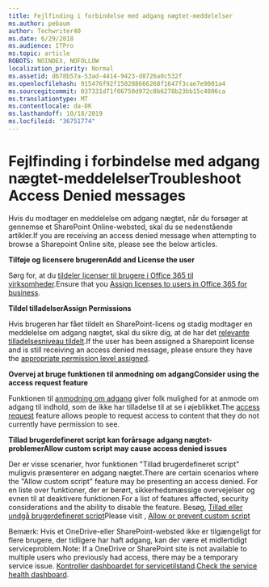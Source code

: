 ```yaml
---
title: Fejlfinding i forbindelse med adgang nægtet-meddelelser
ms.author: pebaum
author: Techwriter40
ms.date: 6/29/2018
ms.audience: ITPro
ms.topic: article
ROBOTS: NOINDEX, NOFOLLOW
localization_priority: Normal
ms.assetid: d678b57a-53ad-4414-9423-d8726a0c532f
ms.openlocfilehash: 915476f92f150288666268f1647f3cae7e9001a4
ms.sourcegitcommit: 037331d71f06750d972c0b6278b23bb15c4806ca
ms.translationtype: MT
ms.contentlocale: da-DK
ms.lasthandoff: 10/18/2019
ms.locfileid: "36751774"
---
```

# <a name="troubleshoot-access-denied-messages"></a><span data-ttu-id="4220c-102">Fejlfinding i forbindelse med adgang nægtet-meddelelser</span><span class="sxs-lookup"><span data-stu-id="4220c-102">Troubleshoot Access Denied messages</span></span>

<span data-ttu-id="4220c-103">Hvis du modtager en meddelelse om adgang nægtet, når du forsøger at gennemse et SharePoint Online-websted, skal du se nedenstående artikler.</span><span class="sxs-lookup"><span data-stu-id="4220c-103">If you are receiving an access denied message when attempting to browse a Sharepoint Online site, please see the below articles.</span></span>

<span data-ttu-id="4220c-104">**Tilføje og licensere brugeren**</span><span class="sxs-lookup"><span data-stu-id="4220c-104">**Add and License the user**</span></span>

<span data-ttu-id="4220c-105">Sørg for, at du [tildeler licenser til brugere i Office 365 til virksomheder](https://docs.microsoft.com/office365/admin/subscriptions-and-billing/assign-licenses-to-users?view=o365-worldwide&amp;tabs=One).</span><span class="sxs-lookup"><span data-stu-id="4220c-105">Ensure that you [Assign licenses to users in Office 365 for business](https://docs.microsoft.com/office365/admin/subscriptions-and-billing/assign-licenses-to-users?view=o365-worldwide&amp;tabs=One).</span></span>

<span data-ttu-id="4220c-106">**Tildel tilladelser**</span><span class="sxs-lookup"><span data-stu-id="4220c-106">**Assign Permissions**</span></span>

<span data-ttu-id="4220c-107">Hvis brugeren har fået tildelt en SharePoint-licens og stadig modtager en meddelelse om adgang nægtet, skal du sikre dig, at de har det [relevante tilladelsesniveau tildelt](https://docs.microsoft.com/sharepoint/understanding-permission-levels).</span><span class="sxs-lookup"><span data-stu-id="4220c-107">If the user has been assigned a Sharepoint license and is still receiving an access denied message, please ensure they have the [appropriate permission level assigned](https://docs.microsoft.com/sharepoint/understanding-permission-levels).</span></span>

<span data-ttu-id="4220c-108">**Overvej at bruge funktionen til anmodning om adgang**</span><span class="sxs-lookup"><span data-stu-id="4220c-108">**Consider using the access request feature**</span></span>

<span data-ttu-id="4220c-109">Funktionen til [anmodning om adgang](https://support.office.com/article/Set-up-and-manage-access-requests-94B26E0B-2822-49D4-929A-8455698654B3) giver folk mulighed for at anmode om adgang til indhold, som de ikke har tilladelse til at se i øjeblikket.</span><span class="sxs-lookup"><span data-stu-id="4220c-109">The [access request](https://support.office.com/article/Set-up-and-manage-access-requests-94B26E0B-2822-49D4-929A-8455698654B3) feature allows people to request access to content that they do not currently have permission to see.</span></span> 

<span data-ttu-id="4220c-110">**Tillad brugerdefineret script kan forårsage adgang nægtet-problemer**</span><span class="sxs-lookup"><span data-stu-id="4220c-110">**Allow custom script may cause access denied issues**</span></span>

<span data-ttu-id="4220c-111">Der er visse scenarier, hvor funktionen "Tillad brugerdefineret script" muligvis præsenterer en adgang nægtet.</span><span class="sxs-lookup"><span data-stu-id="4220c-111">There are certain scenarios where the "Allow custom script" feature may be presenting an access denied.</span></span> <span data-ttu-id="4220c-112">For en liste over funktioner, der er berørt, sikkerhedsmæssige overvejelser og evnen til at deaktivere funktionen.</span><span class="sxs-lookup"><span data-stu-id="4220c-112">For a list of features affected, security considerations and the ability to disable the feature.</span></span> <span data-ttu-id="4220c-113">Besøg, [Tillad eller undgå brugerdefineret script](https://docs.microsoft.com/sharepoint/allow-or-prevent-custom-script)</span><span class="sxs-lookup"><span data-stu-id="4220c-113">Please visit , [Allow or prevent custom script](https://docs.microsoft.com/sharepoint/allow-or-prevent-custom-script)</span></span>

<span data-ttu-id="4220c-114">Bemærk: Hvis et OneDrive-eller SharePoint-websted ikke er tilgængeligt for flere brugere, der tidligere har haft adgang, kan der være et midlertidigt serviceproblem.</span><span class="sxs-lookup"><span data-stu-id="4220c-114">Note: If a OneDrive or SharePoint site is not available to multiple users who previously had access, there may be a temporary service issue.</span></span> <span data-ttu-id="4220c-115">[Kontroller dashboardet for servicetilstand](https://portal.office.com/adminportal/home#/servicehealth).</span><span class="sxs-lookup"><span data-stu-id="4220c-115">[Check the service health dashboard](https://portal.office.com/adminportal/home#/servicehealth).</span></span>


  

